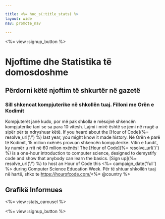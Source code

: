 ```yaml
---

title: <%= hoc_s(:title_stats) %>
layout: wide
nav: promote_nav

---
```


<%= view :signup_button %>

# Njoftime dhe Statistika të domosdoshme

## Përdorni këtë njoftim të shkurtër në gazetë

### Sill shkencat kompjuterike në shkollën tuaj. Filloni me Orën e Kodimit

Kompjuterët janë kudo, por më pak shkolla e mësojnë shkencën kompjuterike tani se sa para 10 vitesh. Lajmi i mirë është se jemi në rrugë a sipër për ta ndryshuar këtë. If you heard about the [Hour of Code](%= resolve_url('/') %) last year, you might know it made history. Në Orën e parë të Kodimit, 15 milion nxënës provuan shkencën kompjuterike. Vitin e fundit, ky numër u rrit në 60 milion nxënës! The [Hour of Code](%= resolve_url('/') %) is a one-hour introduction to computer science, designed to demystify code and show that anybody can learn the basics. [Sign up](%= resolve_url('/') %) to host an Hour of Code this <%= campaign_date('full') %> during Computer Science Education Week. Për të shtuar shkollën tuaj në hartë, shko te https://hourofcode.com/<%= @country %>

## Grafikë Informues

<%= view :stats_carousel %>

<%= view :signup_button %>